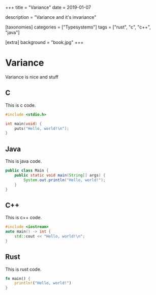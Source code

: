 +++
title = "Variance"
date = 2019-01-07

description = "Variance and it's invariance"

[taxonomies]
categories = ["Typesystems"]
tags = ["rust", "c", "c++", "java"]

[extra]
background = "book.jpg"
+++

# Variance


Variance is nice and stuff

## C

This is c code.
```c
#include <stdio.h>

int main(void) {
    puts("Hello, world!\n");
}
```

## Java

This is java code.

```java
public class Main {
    public static void main(String[] args) {
        System.out.println("Hello, world!");
    }
}
```

## C++

This is c++ code.

```cpp
#include <iostream>
auto main() -> int {
    std::cout << "Hello, world!\n";
}
```

## Rust

This is rust code.

```rust
fn main() {
    println!("Hello, world!")
}
```
